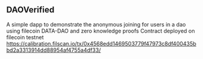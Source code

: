 ## DAOVerified

A simple dapp to demonstrate the anonymous joining for users in a dao using filecoin DATA-DAO and zero knowledge proofs
Contract deployed on filecoin testnet https://calibration.filscan.io/tx/0x4568edd1469503779f47973c8df400435bbd2a3313914dd88954af4755a4df33/
